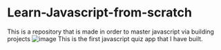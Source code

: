 # Learn-Javascript-from-scratch
This is a repository that is made in order to master  javascript via building projects
![image](https://user-images.githubusercontent.com/44812427/77840689-cb268d80-71a7-11ea-80a9-79455bb2dd04.png)
This is the first javascript quiz app that I have built.
